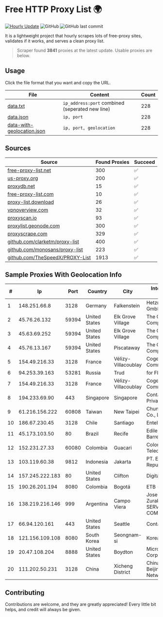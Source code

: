 
# Free HTTP Proxy List 🌍

[![Hourly Update](https://github.com/mertguvencli/http-proxy-list/actions/workflows/main.yml/badge.svg?branch=main)](https://github.com/mertguvencli/http-proxy-list/actions/workflows/main.yml)
![GitHub](https://img.shields.io/github/license/mertguvencli/http-proxy-list)
![GitHub last commit](https://img.shields.io/github/last-commit/mertguvencli/http-proxy-list)

It is a lightweight project that hourly scrapes lots of free-proxy sites, validates if it works, and serves a clean proxy list.


> Scraper found **3841** proxies at the latest update. Usable proxies are below.

## Usage

Click the file format that you want and copy the URL.


|File|Content|Count|
|----|-------|-----|
|[data.txt](https://raw.githubusercontent.com/mertguvencli/http-proxy-list/main/proxy-list/data.txt)|`ip_address:port` combined (seperated new line)|228|
|[data.json](https://raw.githubusercontent.com/mertguvencli/http-proxy-list/main/proxy-list/data.json)|`ip, port`|228|
|[data-with-geolocation.json](https://raw.githubusercontent.com/mertguvencli/http-proxy-list/main/proxy-list/data-with-geolocation.json)|`ip, port, geolocation`|228|

## Sources

|Source|Found Proxies|Succeed|
|------|-------------|-------|
|[free-proxy-list.net](https://free-proxy-list.net)|300|✅|
|[us-proxy.org](https://www.us-proxy.org)|200|✅|
|[proxydb.net](http://proxydb.net)|15|✅|
|[free-proxy-list.com](https://free-proxy-list.com/?page=&port=&type%5B%5D=http&type%5B%5D=https&up_time=0&search=Search)|10|✅|
|[proxy-list.download](https://www.proxy-list.download/HTTP)|26|✅|
|[vpnoverview.com](https://vpnoverview.com/privacy/anonymous-browsing/free-proxy-servers)|32|✅|
|[proxyscan.io](https://www.proxyscan.io)|93|✅|
|[proxylist.geonode.com](https://proxylist.geonode.com/api/proxy-list?limit=300&page=1&sort_by=lastChecked&sort_type=desc&protocols=http,https)|300|✅|
|[proxyscrape.com](https://api.proxyscrape.com/v2/?request=displayproxies&protocol=http&timeout=10000&country=all&ssl=all&anonymity=all)|329|✅|
|[github.com/clarketm/proxy-list](https://raw.githubusercontent.com/clarketm/proxy-list/master/proxy-list-raw.txt)|400|✅|
|[github.com/monosans/proxy-list](https://raw.githubusercontent.com/monosans/proxy-list/main/proxies/http.txt)|223|✅|
|[github.com/TheSpeedX/PROXY-List](https://raw.githubusercontent.com/TheSpeedX/PROXY-List/master/http.txt)|1913|✅|


## Sample Proxies With Geolocation Info

|#|Ip|Port|Country|City|Internet Service Provider|
|-|--|----|-------|----|-------------------------|
|1|148.251.66.8|3128|Germany|Falkenstein|Hetzner Online GmbH|
|2|45.76.26.132|59394|United States|Elk Grove Village|The Constant Company|
|3|45.63.69.252|59394|United States|Elk Grove Village|The Constant Company|
|4|45.76.13.167|59394|United States|Piscataway|The Constant Company|
|5|154.49.216.33|3128|France|Vélizy-Villacoublay|Cogent Communications|
|6|94.253.39.163|53281|Russia|Trud|for Flex Ltd|
|7|154.49.216.33|3128|France|Vélizy-Villacoublay|Cogent Communications|
|8|194.233.69.90|443|Singapore|Singapore|Contabo Asia Private Limited|
|9|61.216.156.222|60808|Taiwan|New Taipei|Chunghwa Telecom Co., Ltd.|
|10|186.67.230.45|3128|Chile|Santiago|Entel Chile S.A.|
|11|45.173.103.50|80|Brazil|Recife|Edileuza Evaristo Barreto|
|12|152.231.27.33|60080|Colombia|Guacari|Colombiatel Telecomunicaciones|
|13|103.119.60.38|9812|Indonesia|Jakarta|PT. Eka Mas Republik|
|14|157.245.222.183|80|United States|Clifton|DigitalOcean, LLC|
|15|190.26.201.194|8080|Colombia|Bogotá|ETB - Colombia|
|16|138.219.216.146|999|Argentina|Campo Viera|Jose Luis Zurakouski (MIX SERVICIOS & COMUNICACIONES)|
|17|66.94.120.161|443|United States|Seattle|Contabo Inc.|
|18|121.156.109.108|8080|South Korea|Seongnam-si|Korea Telecom|
|19|20.47.108.204|8888|United States|Boydton|Microsoft Corporation|
|20|111.202.50.231|3128|China|Xicheng District|China Unicom Beijing Province Network|



## Contributing

Contributions are welcome, and they are greatly appreciated! Every
little bit helps, and credit will always be given.

